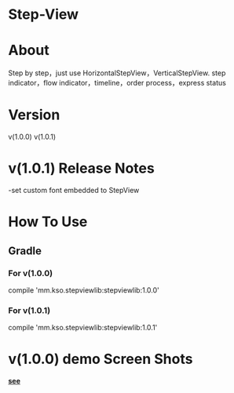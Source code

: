 # Step-View

# About #
Step by step，just use HorizontalStepView，VerticalStepView. step indicator，flow indicator，timeline，order process，express status

# Version #
v(1.0.0)
v(1.0.1)

# v(1.0.1) Release Notes #
-set custom font embedded to StepView

# How To Use #

## Gradle ##
### For v(1.0.0) ###
compile 'mm.kso.stepviewlib:stepviewlib:1.0.0'
### For v(1.0.1) ###
compile 'mm.kso.stepviewlib:stepviewlib:1.0.1'


# v(1.0.0) demo Screen Shots #
  [__see__](https://www.dropbox.com/sh/fbquee8kbcw7jlg/AADu0B8Jzik33VSb42Mg_HpRa?dl=0)
